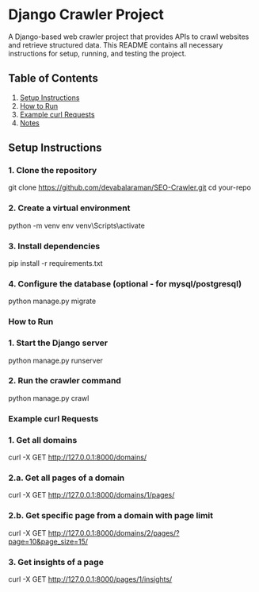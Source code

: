 # Django Crawler Project

A Django-based web crawler project that provides APIs to crawl websites and retrieve structured data. This README contains all necessary instructions for setup, running, and testing the project.

## Table of Contents

1. [Setup Instructions](#setup-instructions)  
2. [How to Run](#how-to-run)  
3. [Example curl Requests](#example-curl-requests)  
4. [Notes](#notes)  


## Setup Instructions

### 1. Clone the repository

git clone https://github.com/devabalaraman/SEO-Crawler.git
cd your-repo

### 2. Create a virtual environment

python -m venv env
venv\Scripts\activate

### 3. Install dependencies
pip install -r requirements.txt

### 4. Configure the database (optional - for mysql/postgresql)
python manage.py migrate


### How to Run

### 1. Start the Django server
python manage.py runserver
 
### 2. Run the crawler command
python manage.py crawl


### Example curl Requests

### 1. Get all domains
curl -X GET http://127.0.0.1:8000/domains/

### 2.a. Get all pages of a domain
curl -X GET http://127.0.0.1:8000/domains/1/pages/

### 2.b. Get specific page from a domain with page limit 
curl -X GET http://127.0.0.1:8000/domains/2/pages/?page=10&page_size=15/

### 3. Get insights of a page
curl -X GET http://127.0.0.1:8000/pages/1/insights/
